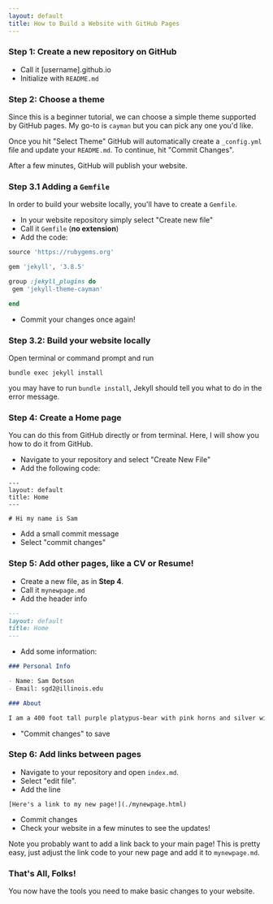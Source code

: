 ```yaml
---
layout: default
title: How to Build a Website with GitHub Pages
---
```


### Step 1: Create a new repository on GitHub

- Call it [username].github.io
- Initialize with ``README.md``

### Step 2: Choose a theme

Since this is a beginner tutorial, we can choose a simple theme supported
by GitHub pages. My go-to is ``cayman`` but you can pick any one you'd like.

Once you hit "Select Theme" GitHub will automatically create a ``_config.yml``
file and update your ``README.md``. To continue, hit "Commit Changes".

After a few minutes, GitHub will publish your website.

### Step 3.1 Adding a ``Gemfile``

In order to build your website locally, you'll have to create a ``Gemfile``.

- In your website repository simply select "Create new file"
- Call it ``Gemfile`` (**no extension**)
- Add the code:

```ruby
source 'https://rubygems.org'

gem 'jekyll', '3.8.5'

group :jekyll_plugins do
 gem 'jekyll-theme-cayman'

end
```
- Commit your changes once again!

### Step 3.2: Build your website locally

Open terminal or command prompt and run

``bundle exec jekyll install``

you may have to run ``bundle install``, Jekyll should tell you what to do
in the error message.

### Step 4: Create a Home page

You can do this from GitHub directly or from terminal. Here, I will show you
how to do it from GitHub.

- Navigate to your repository and select "Create New File"
- Add the following code:

```
---
layout: default
title: Home
---

# Hi my name is Sam

```

- Add a small commit message
- Select "commit changes"


### Step 5: Add other pages, like a CV or Resume!

- Create a new file, as in **Step 4**.
- Call it ``mynewpage.md``
- Add the header info

```markdown
---
layout: default
title: Home
---
```

- Add some information:

```markdown
### Personal Info

- Name: Sam Dotson
- Email: sgd2@illinois.edu

### About

I am a 400 foot tall purple platypus-bear with pink horns and silver wings.
```
- "Commit changes" to save

### Step 6: Add links between pages

- Navigate to your repository and open ``index.md``.
- Select "edit file".
- Add the line

``[Here's a link to my new page!](./mynewpage.html)``

- Commit changes
- Check your website in a few minutes to see the updates!

Note you probably want to add a link back to your main page! This is pretty
easy, just adjust the link code to your new page and add it to ``mynewpage.md``.


### That's All, Folks!

You now have the tools you need to make basic changes to your website. 
